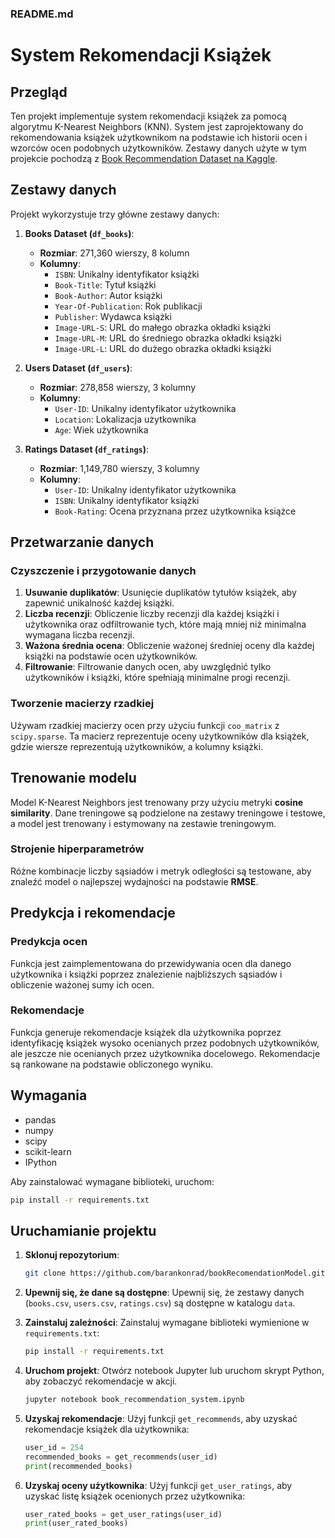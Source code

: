 ### README.md

# System Rekomendacji Książek

## Przegląd

Ten projekt implementuje system rekomendacji książek za pomocą algorytmu K-Nearest Neighbors (KNN). System jest zaprojektowany do rekomendowania książek użytkownikom na podstawie ich historii ocen i wzorców ocen podobnych użytkowników. Zestawy danych użyte w tym projekcie pochodzą z [Book Recommendation Dataset na Kaggle](https://www.kaggle.com/datasets/arashnic/book-recommendation-dataset/data).

## Zestawy danych

Projekt wykorzystuje trzy główne zestawy danych:
1. **Books Dataset (`df_books`)**:
    - **Rozmiar**: 271,360 wierszy, 8 kolumn
    - **Kolumny**:
        - `ISBN`: Unikalny identyfikator książki
        - `Book-Title`: Tytuł książki
        - `Book-Author`: Autor książki
        - `Year-Of-Publication`: Rok publikacji
        - `Publisher`: Wydawca książki
        - `Image-URL-S`: URL do małego obrazka okładki książki
        - `Image-URL-M`: URL do średniego obrazka okładki książki
        - `Image-URL-L`: URL do dużego obrazka okładki książki

2. **Users Dataset (`df_users`)**:
    - **Rozmiar**: 278,858 wierszy, 3 kolumny
    - **Kolumny**:
        - `User-ID`: Unikalny identyfikator użytkownika
        - `Location`: Lokalizacja użytkownika
        - `Age`: Wiek użytkownika

3. **Ratings Dataset (`df_ratings`)**:
    - **Rozmiar**: 1,149,780 wierszy, 3 kolumny
    - **Kolumny**:
        - `User-ID`: Unikalny identyfikator użytkownika
        - `ISBN`: Unikalny identyfikator książki
        - `Book-Rating`: Ocena przyznana przez użytkownika książce

## Przetwarzanie danych

### Czyszczenie i przygotowanie danych
1. **Usuwanie duplikatów**:
   Usunięcie duplikatów tytułów książek, aby zapewnić unikalność każdej książki.
2. **Liczba recenzji**:
   Obliczenie liczby recenzji dla każdej książki i użytkownika oraz odfiltrowanie tych, które mają mniej niż minimalna wymagana liczba recenzji.
3. **Ważona średnia ocena**:
   Obliczenie ważonej średniej oceny dla każdej książki na podstawie ocen użytkowników.
4. **Filtrowanie**:
   Filtrowanie danych ocen, aby uwzględnić tylko użytkowników i książki, które spełniają minimalne progi recenzji.

### Tworzenie macierzy rzadkiej
Używam rzadkiej macierzy ocen przy użyciu funkcji `coo_matrix` z `scipy.sparse`. Ta macierz reprezentuje oceny użytkowników dla książek, gdzie wiersze reprezentują użytkowników, a kolumny książki.

## Trenowanie modelu

Model K-Nearest Neighbors jest trenowany przy użyciu metryki **cosine similarity**. Dane treningowe są podzielone na zestawy treningowe i testowe, a model jest trenowany i estymowany na zestawie treningowym.

### Strojenie hiperparametrów
Różne kombinacje liczby sąsiadów i metryk odległości są testowane, aby znaleźć model o najlepszej wydajności na podstawie **RMSE**.

## Predykcja i rekomendacje

### Predykcja ocen
Funkcja jest zaimplementowana do przewidywania ocen dla danego użytkownika i książki poprzez znalezienie najbliższych sąsiadów i obliczenie ważonej sumy ich ocen.

### Rekomendacje
Funkcja generuje rekomendacje książek dla użytkownika poprzez identyfikację książek wysoko ocenianych przez podobnych użytkowników, ale jeszcze nie ocenianych przez użytkownika docelowego. Rekomendacje są rankowane na podstawie obliczonego wyniku.

## Wymagania

- pandas
- numpy
- scipy
- scikit-learn
- IPython

Aby zainstalować wymagane biblioteki, uruchom:
```bash
pip install -r requirements.txt
```

## Uruchamianie projektu

1. **Sklonuj repozytorium**:
   ```bash
   git clone https://github.com/barankonrad/bookRecomendationModel.git
   ```

2. **Upewnij się, że dane są dostępne**:
   Upewnij się, że zestawy danych (`books.csv`, `users.csv`, `ratings.csv`) są dostępne w katalogu `data`.

3. **Zainstaluj zależności**:
   Zainstaluj wymagane biblioteki wymienione w `requirements.txt`:
   ```bash
   pip install -r requirements.txt
   ```

4. **Uruchom projekt**:
   Otwórz notebook Jupyter lub uruchom skrypt Python, aby zobaczyć rekomendacje w akcji.
   ```bash
   jupyter notebook book_recommendation_system.ipynb
   ```

5. **Uzyskaj rekomendacje**:
   Użyj funkcji `get_recommends`, aby uzyskać rekomendacje książek dla użytkownika:
   ```python
   user_id = 254
   recommended_books = get_recommends(user_id)
   print(recommended_books)
   ```

6. **Uzyskaj oceny użytkownika**:
   Użyj funkcji `get_user_ratings`, aby uzyskać listę książek ocenionych przez użytkownika:
   ```python
   user_rated_books = get_user_ratings(user_id)
   print(user_rated_books)
   ```